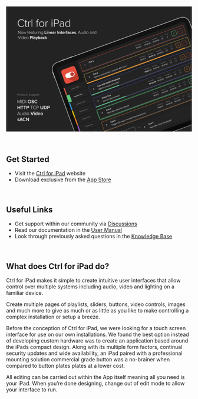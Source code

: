 ![Ctrl for iPad](./assets/cfi-banner.jpg)

<br />

## Get Started
- Visit the [Ctrl for iPad](https://labs.onlx.ltd/ctrl-for-ipad) website
- Download exclusive from the [App Store](https://apps.apple.com/gb/app/ctrl-for-ipad/id1247514528)

<br />

## Useful Links
- Get support within our community via [Discussions](https://github.com/onlxltd/ctrl-for-ipad/discussions)
- Read our documentation in the [User Manual](https://docs.onlx.ltd/ctrl-for-ipad)
- Look through previously asked questions in the [Knowledge Base](https://docs.onlx.ltd/knowledge-base)

<br>

## What does Ctrl for iPad do?

Ctrl for iPad makes it simple to create intuitive user interfaces that allow control over multiple systems including audio, video and lighting on a familiar device.

Create multiple pages of playlists, sliders, buttons, video controls, images and much more to give as much or as little as you like to make controlling a complex installation or setup a breeze.

Before the conception of Ctrl for iPad, we were looking for a touch screen interface for use on our own installations. We found the best option instead of developing custom hardware was to create an application based around the iPads compact design. Along with its multiple form factors, continual security updates and wide availability, an iPad paired with a professional mounting solution commercial grade button was a no-brainer when compared to button plates plates at a lower cost.

All editing can be carried out within the App itself meaning all you need is your iPad. When you’re done designing, change out of edit mode to allow your interface to run.
